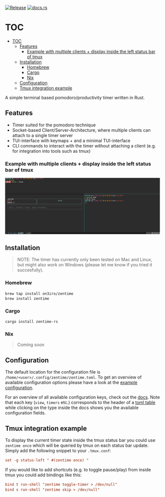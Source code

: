 [![Release](https://github.com/on3iro/zentime-rs/actions/workflows/release.yaml/badge.svg)](https://github.com/on3iro/zentime-rs/actions/workflows/release.yaml)
[![docs.rs](https://img.shields.io/docsrs/zentime-rs/latest?label=docs)](https://docs.rs/zentime-rs/latest/zentime_rs/)


# TOC

- [TOC](#toc)
    - [Features](#features)
        - [Example with multiple clients + display inside the left status bar of tmux](#example-with-multiple-clients--display-inside-the-left-status-bar-of-tmux)
    - [Installation](#installation)
        - [Homebrew](#homebrew)
        - [Cargo](#cargo)
        - [Nix](#nix)
    - [Configuration](#configuration)
    - [Tmux integration example](#tmux-integration-example)

A simple terminal based pomodoro/productivity timer written in Rust.

## Features

* Timer suited for the pomodoro technique
* Socket-based Client/Server-Architecture, where multiple clients can attach to a single timer server
* TUI-interface with keymaps + and a minimal TUI-interface
* CLI commands to interact with the timer without attaching a client (e.g. for integration into tools such as tmux)

### Example with multiple clients + display inside the left status bar of tmux

![](./assets/zentime-screenshot.png)

## Installation

> NOTE: The timer has currently only been tested on Mac and Linux, but might also work on Windows (please let me know if you tried it succesfully).

### Homebrew

```
brew tap install on3iro/zentime
brew install zentime
```

### Cargo

```
cargo install zentime-rs
```

### Nix

> Coming soon

## Configuration

The default location for the configuration file is `/home/<user>/.config/zentime/zentime.toml`.
To get an overview of available configuration options please have a look at the [example configuration](./zentime.example.toml).

For an overview of all available configuration keys, check out the [docs](zentime_rs::config::Config).
Note that each key (`view`, `timers` etc.) corresponds to the header of a [toml table](https://toml.io/en/v1.0.0#table) while
clicking on the type inside the docs shows you the available configuration fields.


## Tmux integration example

To display the current timer state inside the tmux status bar you could use `zentime once` which will be queried by tmux on each status bar update.
Simply add the following snippet to your `.tmux.conf`:

```conf
set -g status-left " #(zentime once) "
```

If you would like to add shortcuts (e.g. to toggle pause/play) from inside tmux you could add bindings like this:

```conf
bind t run-shell "zentime toggle-timer > /dev/null"
bind s run-shell "zentime skip > /dev/null"
```
